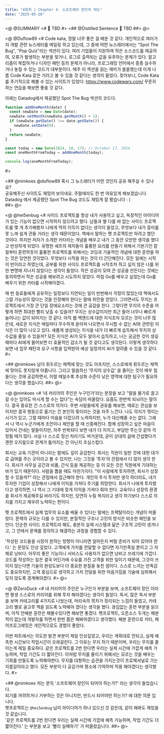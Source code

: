 ```yaml
---
title: "4회차 | Chapter 4. 소프트웨어 장인의 태도"
date: "2025-05-26"
---
```


<@ @SUMMARY
<#
🧠 TBD
#>
<## @Distilled Sentence
🧷 TBD
##>
@>

<@ @Duflow89
<#
Code kata, 정말 너무 좋은 걸 배운 것 같다.
개인적으로 여러가지 개발 관련 뉴스레터를 메일링 하고 있는데, 그 중에 어떤 뉴스레터에서는 "Spot The Bug", "Pop Quiz"라는 섹션이 있다.
여러 기업들이 지원하여 작은 소스코드를 제공하여, 오류가 발생하는 부분을 찾거나, 로그로 출력되는 값을 유추하는 문제가 있다.
알고리즘이 복잡하거나 디자인 패턴 등의 문제가 아니라, 프로그래밍 언어에서 종종 실수하거나 놓칠 수 있는 코드가 대부분이다.
매주 이 섹션을 읽는 재미가 쏠쏠했는데 이게 나름 Code Kata 같은 거라고 볼 수 있을 것 같다는 생각이 들었다.
찾아보니, Code Kata를 주기적으로 해볼 수 있는 사이트가 있었다: https://www.codewars.com/
꾸준히 하는 연습을 해보면 좋을 것 같다.

아래는 Datadog에서 제공했던 Spot The Bug 섹션의 코드다.
``` javascript
function addOneMonth(date) {
  const newDate = new Date(date);
  newDate.setMonth(newDate.getMonth() + 1);
  if (newDate.getDate() !== date.getDate()) {
    newDate.setDate(0);
  }
  return newDate;
}

const today = new Date(2024, 10, 17); // October 17, 2024
const oneMonthFromToday = addOneMonth(today);

console.log(oneMonthFromToday);
```
#>

<## @nimkoes
@duflow89 혹시 그 뉴스레터가 어떤 것인지 공유 해주실 수 있나요?  
공유해주신 사이트도 재밌어 보이네요. 주말에라도 한 번 여유있게 해보겠습니다.  
Datadog 에서 제공했던 Spot The Bug 코드도 재밌게 잘 봤습니다 : )  
##>
@>

<@ @hei5enbug
<#
사이드 프로젝트를 항상 내가 사용하고 싶고, 독창적인 아이디어가 있는 기능이 없으면 시작하지 않으려고 했다.
남들과 별 다를 바 없는 사이드 프로젝트를 몇 개 추가해봤자 나에게 딱히 이득이 없다는 생각이 들었고, 무엇보다 내가 흥미를 못 느껴 쉽게 관둘 거라는 생각 때문이었다.
책에서 말하는 펫 프로젝트만 하려고 했던 것이다. 하지만 저자가 소개한 카타라는 개념을 배우고 내가 그 동안 오만한 생각을 했다고 반성하게 되었다.
유명한 셰프의 제자들이 훌륭한 요리를 만들기 위해서 기본기인 칼질부터 훈련하듯이 훌륭한 프로젝트를 위해서는 코딩과 기술적인 개념에 대한 훈련을 하는 것은 당연한 것이었다.
무엇보다 시작을 하는 것이 더 간단해진다. 모든 일에는 시작이 반이라고 하였는데, 공부를 위한 사이드 프로젝트를 시작조차 하고 싶지 않은 나를 위한 변명에 지나지 않았다는 생각이 들었다.
작은 성공이 모여 큰 성공을 만든다는 것에는 동의하면서 작은 성공을 해보려고 시도하지 않았다.
마침 Go를 배우고 싶었는데 Go를 배우기 위한 카타를 시작해야겠다.

매 번 동료들에게 공유하는 일정보다 지연되는 일이 빈번해서 걱정이 많았는데 책에서도 그럴 가능성이 많다는 것을 인정해야 한다는 말에 위안을 얻었다.
그러면서도 무지는 프로젝트에서 가장 큰 단일 장애요소라는 것에 큰 공감을 한다. 그렇다면 무지의 수준을 어떻게 하면 최대한 빨리 낮출 수 있을까?
무지는 상수값이지만 최근 들어 너무나 빠르게 늘어나는 값이 되어가는 것 같다.
아직 웹 백엔드에 대한 지식조차 모르는 것이 너무 많은데, 새로운 지식은 매일마다 무수하게 쏟아져 나오면서 무시할 수 없는 AI와 관련된 지식은 더 많이 나오고 있다.
새롭게 생성되는 지식을 내가 더 빠르게 습득해서 무지의 상수값을 줄일 수 있을까?
모든 지식은 AI가 모두 알아서 습득하고, 나는 궁금한 것이 생길 때마다 AI에게 물어보면 더 효율적인 감소가 될 것 같다고도 생각된다.
이렇게 생각하다 보면 내 업무 패턴과 요구 사항을 입력받아 예상 일정까지 AI가 알려줄 수 있을 것 같다.
#>

<## @nimkoes
남이 휘두르는 채찍에 맞는 것도 아프지만, 스스로에게 휘두르는 채찍에 맞아도 못지않게 아픕니다.
그리고 말씀하신 '무지의 상수값' 을 줄이는 것이 매우 힘들다는 것에 공감하면서, 이럴 때일수록 추상화 수준이 낮은 영역에 대한 탐구가 필요하다는 생각을 했습니다.
##>
@>

<@ @nimkoes
<#
‘내 커리어의 주인은 누구인가’라는 문장을 보고 "말을 물가로 끌고 갈 수는 있어도 마시게 할 수는 없다"는 속담이 떠올랐다.
요즘도 한번씩 되뇌이는 말이다. 결국 중요한 건 스스로의 의지다.
주변 사람들에게 권유를 해보면, 때로는 관심을 보이지만 결국 행동으로 옮기는 건 본인의 몫이라는 것을 자주 느낀다.
나도 의지가 꺾이는 시기가 있고, 그럴 때마다 마음을 다잡으려 노력하지만, 누가 대신해줄 수는 없다. 그래서 나 역시 누군가에게 조언이나 제안을 할 때 신중해진다.
함께 성장하고 싶은 마음이 있어서 건네는 말들이지만, 자주 반복되다 보면 내가 더 지치고, 부담만 주는것 같아 걱정될 때가 많다.
사실 나 스스로 정신 차리기도 버거운데, 굳이 상대의 삶에 간섭했다가 괜한 오지랖으로 관계가 틀어지는 건 아닌지 조심스럽다.

회사는 교육 기관이 아니라는 말에도 깊이 공감한다. 회사는 직원이 일한 것에 대한 대가로 급여를 주는 곳이라고 볼 수 있지만, 나는 그것을 ‘투자’의 관점에서 더 많이 생각 한다.
회사가 사무실 공간과 비품, 간식 등을 제공하는 등 이 모든 것은 직원에게 기대하는 바가 있기 때문이다.
사람을 뽑을 때도 마찬가지다. "이 사람에게 투자하면, 회사가 성장할 수 있을까?" 라는 관점에서 접근해야 한다.
개인의 주식 투자만 생각 하더라도, 내가 투자한 기업이 성장해서 나에게 이익을 가져다 주기를 희망한다.
회사가 나에게 투자했다고 생각하면, 나 역시 그 기대에 맞게 이익을 가져다 줘야 한다.
교육이나 성장의 환경을 회사가 제공해주길 바라기도 하지만, 당연히 누릴 복지라고 생각 하기보다 스스로 의지를 가지고 채우려 노력하는 편이다.

펫 프로젝트에서 실제 업무의 요소를 배울 수 있다는 말에는 프랙탈이라는 개념이 떠올랐다.
문제의 규모는 다를 수 있지만, 본질적인 구조나 고민의 방식은 비슷한 패턴을 보인다.
단순한 사이드 프로젝트라 해도, 충분히 실제 시스템과 닮은 구조적 고민이 생겨나고, 그 안에서 문제를 정의하고 해결하는 과정을 경험할 수 있다.

'작성된 코드들을 시장이 원하는 방향이 아니라면 얼마든지 버릴 준비가 되어 있어야 한다.' 는 문장도 인상 깊었다.
고객에게 가치를 전달할 수 없다면 자기만족일 뿐이고 그 자체로 낭비다. 아무리 좋은 기능이나 서비스도 사용자가 없으면 낭비고 쓰레기에 가깝다.
코드를 작성하는 일은 결국 어딘가에 수요를 가진 고객을 위한 일이기 때문에, 그것이 쓰이지 않는다면 기술의 완성도보다 더 중요한 본질을 놓친 셈이다.
스스로 느끼는 만족감도 중요하지만, 고객 중심으로 생각하고 가치 전달을 위한 마음가짐을 기술에 심취해서 잊지 않도록 경계해야겠다.
#>
@>

<@ @ZeroDuck
<#
내 커리어의 주인은 누구인가 부분을 보며, 소프트웨어 장인 이라면 평생 스스로의 커리어를 위해 투자 해야겠다는 생각이 들었다.
독서, 많은 독서 부분을 보며 카테고리를 4가지로 나눴는데, 머리속의 목차가 정리되는 느낌이 들었고, 카테고리 별로 골고루 책을 읽도록 노력해야 겠다는 생각을 했다.
끊임없는 훈련 부분을 읽으며, 아직 안해본 훈련은 해볼수있다면 해보면 좋겠다.
펫프로젝트, 오픈소스 두개는 해본적이 없는데 개발자를 하면서 한번 쯤은 해봐야겠다고 생각했다.
해본 훈련으로 카타, 페어프로그래밍은 개인적으로도 경험이 좋았다.

이번 파트에서는 의도한 발견 부분이 제일 인상깊었고, 우리는 계획대로 안되고, 실제 예측한 시간보다 작업시간이 오래걸린다.
그 이유는 무지 하기 때문이며, 우리는 무지를 줄이는게 제일 중요하다.
같은 프로젝트를 2번 한다면 우리는 실제 시간에 가깝게 예측 가능하며, 작업 기간도 더 짧아진다.
이처럼 무지를 줄이기 위해서는 모르는 것을 배우는 기회를 만들도록 노력해야한다.
무지를 대항하는 습관을 가지는것이 프로페셔널로 가는 지름길이라고 했다.
모든 부분이 다 공감가며 평소에 기억하며 적용 해야겠다는 생각했다.
#>

<## @nimkoes
저는 문득 '소프트웨어 장인이 되어야 하는가?' 라는 생각이 들었습니다.  
되기를 꺼려하거나 거부하는 것은 아니지만, 반드시 되어야만 하는가? 에 대한 의문 입니다.  
펫프로젝트는 `@hei5enbug` 님이 아이디어가 하나 있으신 것 같은데, 같이 해봐도 재밌을것 같습니다.  
'같은 프로젝트를 2번 한다면 우리는 실제 시간에 가깝에 예측 가능하며, 작업 기간도 더 짧아진다.' 는 부분을 보고 '빨리 실패하기' 가 떠올랐습니다.
##>
@>
